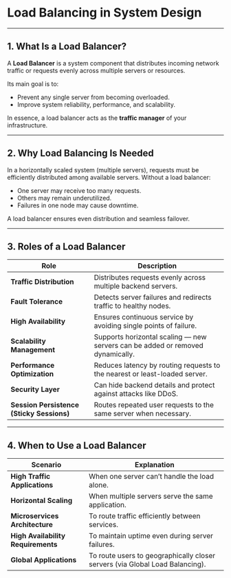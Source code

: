 # Load Balancing in System Design

---

## 1. What Is a Load Balancer?

A **Load Balancer** is a system component that distributes incoming network traffic or requests evenly across multiple servers or resources.

Its main goal is to:

* Prevent any single server from becoming overloaded.
* Improve system reliability, performance, and scalability.

In essence, a load balancer acts as the **traffic manager** of your infrastructure.

---

## 2. Why Load Balancing Is Needed

In a horizontally scaled system (multiple servers), requests must be efficiently distributed among available servers.
Without a load balancer:

* One server may receive too many requests.
* Others may remain underutilized.
* Failures in one node may cause downtime.

A load balancer ensures even distribution and seamless failover.

---

## 3. Roles of a Load Balancer

| Role                                      | Description                                                                    |
| ----------------------------------------- | ------------------------------------------------------------------------------ |
| **Traffic Distribution**                  | Distributes requests evenly across multiple backend servers.                   |
| **Fault Tolerance**                       | Detects server failures and redirects traffic to healthy nodes.                |
| **High Availability**                     | Ensures continuous service by avoiding single points of failure.               |
| **Scalability Management**                | Supports horizontal scaling — new servers can be added or removed dynamically. |
| **Performance Optimization**              | Reduces latency by routing requests to the nearest or least-loaded server.     |
| **Security Layer**                        | Can hide backend details and protect against attacks like DDoS.                |
| **Session Persistence (Sticky Sessions)** | Routes repeated user requests to the same server when necessary.               |

---

## 4. When to Use a Load Balancer

| Scenario                           | Explanation                                                                  |
| ---------------------------------- | ---------------------------------------------------------------------------- |
| **High Traffic Applications**      | When one server can’t handle the load alone.                                 |
| **Horizontal Scaling**             | When multiple servers serve the same application.                            |
| **Microservices Architecture**     | To route traffic efficiently between services.                               |
| **High Availability Requirements** | To maintain uptime even during server failures.                              |
| **Global Applications**            | To route users to geographically closer servers (via Global Load Balancing). |
